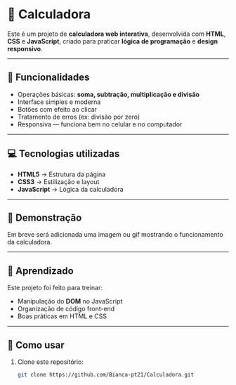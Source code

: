 # 🧮 Calculadora

Este é um projeto de **calculadora web interativa**, desenvolvida com **HTML**, **CSS** e **JavaScript**, criado para praticar **lógica de programação** e **design responsivo**.

---

## 🚀 Funcionalidades
- Operações básicas: **soma, subtração, multiplicação e divisão**
- Interface simples e moderna
- Botões com efeito ao clicar
- Tratamento de erros (ex: divisão por zero)
- Responsiva — funciona bem no celular e no computador

---

## 💻 Tecnologias utilizadas
- **HTML5** → Estrutura da página  
- **CSS3** → Estilização e layout  
- **JavaScript** → Lógica da calculadora  

---

## 📸 Demonstração
Em breve será adicionada uma imagem ou gif mostrando o funcionamento da calculadora.  

---

## 🧠 Aprendizado
Este projeto foi feito para treinar:
- Manipulação do **DOM** no JavaScript  
- Organização de código front-end  
- Boas práticas em HTML e CSS  

---

## 🧩 Como usar
1. Clone este repositório:
   ```bash
   git clone https://github.com/Bianca-pt21/Calculadora.git
